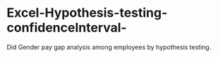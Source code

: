 # Excel-Hypothesis-testing-confidenceInterval-
Did Gender pay gap analysis among employees by hypothesis testing.

